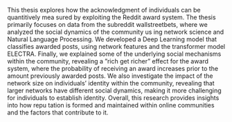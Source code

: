 
This thesis explores how the acknowledgment of individuals can be quantitively mea
sured by exploiting the Reddit award system. The thesis primarily focuses on data from
the subreddit wallstreetbets, where we analyzed the social dynamics of the community us
ing network science and Natural Language Processing. We developed a Deep Learning
model that classifies awarded posts, using network features and the transformer model
ELECTRA. Finally, we explained some of the underlying social mechanisms within the
community, revealing a ”rich get richer” effect for the award system, where the probability
of receiving an award increases prior to the amount previously awarded posts. We also
investigate the impact of the network size on individuals’ identity within the community,
revealing that larger networks have different social dynamics, making it more challenging
for individuals to establish identity. Overall, this research provides insights into how repu
tation is formed and maintained within online communities and the factors that contribute
to it.

